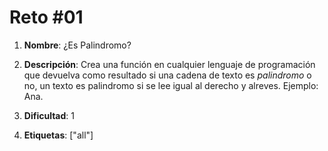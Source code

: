 # Reto #01

1. **Nombre**: ¿Es Palindromo?

2. **Descripción**: Crea una función en cualquier lenguaje de programación que devuelva como resultado si una cadena de texto es *palindromo* o no, un texto es palindromo si se lee igual al derecho y alreves. Ejemplo: Ana.

3. **Dificultad**: 1

4. **Etiquetas**: ["all"]